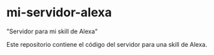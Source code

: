 # mi-servidor-alexa
"Servidor para mi skill de Alexa"

Este repositorio contiene el código del servidor para una skill de Alexa.
